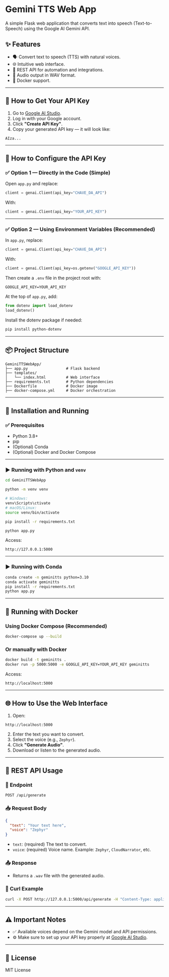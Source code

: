 
# Gemini TTS Web App

A simple Flask web application that converts text into speech (Text-to-Speech) using the Google AI Gemini API.

## ✨ Features

- 🗣️ Convert text to speech (TTS) with natural voices.
- 🌐 Intuitive web interface.
- 🔗 REST API for automation and integrations.
- 💾 Audio output in WAV format.
- 🐳 Docker support.

---

## 🔑 How to Get Your API Key

1. Go to [Google AI Studio](https://aistudio.google.com/apikey).
2. Log in with your Google account.
3. Click **"Create API Key"**.
4. Copy your generated API key — it will look like:

```
AIza...
```

---

## 🔐 How to Configure the API Key

### ✅ Option 1 — Directly in the Code (Simple)

Open `app.py` and replace:

```python
client = genai.Client(api_key="CHAVE_DA_API")
```

With:

```python
client = genai.Client(api_key="YOUR_API_KEY")
```

---

### ✅ Option 2 — Using Environment Variables (Recommended)

In `app.py`, replace:

```python
client = genai.Client(api_key="CHAVE_DA_API")
```

With:

```python
client = genai.Client(api_key=os.getenv("GOOGLE_API_KEY"))
```

Then create a `.env` file in the project root with:

```
GOOGLE_API_KEY=YOUR_API_KEY
```

At the top of `app.py`, add:

```python
from dotenv import load_dotenv
load_dotenv()
```

Install the dotenv package if needed:

```bash
pip install python-dotenv
```

---

## 📦 Project Structure

```
GeminiTTSWebApp/
├── app.py                 # Flask backend
├── templates/
│   └── index.html         # Web interface
├── requirements.txt       # Python dependencies
├── Dockerfile             # Docker image
├── docker-compose.yml     # Docker orchestration
```

---

## 🚀 Installation and Running

### ✅ Prerequisites

- Python 3.8+
- pip
- (Optional) Conda
- (Optional) Docker and Docker Compose

---

### ▶️ Running with Python and `venv`

```bash
cd GeminiTTSWebApp

python -m venv venv

# Windows:
venv\Scripts\ctivate
# macOS/Linux:
source venv/bin/activate

pip install -r requirements.txt

python app.py
```

Access:

```
http://127.0.0.1:5000
```

---

### ▶️ Running with Conda

```bash
conda create -n geminitts python=3.10
conda activate geminitts
pip install -r requirements.txt
python app.py
```

---

## 🐳 Running with Docker

### Using Docker Compose (Recommended)

```bash
docker-compose up --build
```

### Or manually with Docker

```bash
docker build -t geminitts .
docker run -p 5000:5000 -e GOOGLE_API_KEY=YOUR_API_KEY geminitts
```

Access:

```
http://localhost:5000
```

---

## 🌐 How to Use the Web Interface

1. Open:

```
http://localhost:5000
```

2. Enter the text you want to convert.
3. Select the voice (e.g., `Zephyr`).
4. Click **"Generate Audio"**.
5. Download or listen to the generated audio.

---

## 🔗 REST API Usage

### 📮 Endpoint

```
POST /api/generate
```

### 📥 Request Body

```json
{
  "text": "Your text here",
  "voice": "Zephyr"
}
```

- `text`: (required) The text to convert.
- `voice`: (required) Voice name. Example: `Zephyr`, `CloudNarrator`, etc.

### 📤 Response

- Returns a `.wav` file with the generated audio.

### 🧪 Curl Example

```bash
curl -X POST http://127.0.0.1:5000/api/generate -H "Content-Type: application/json" -d '{"text":"Hello, welcome to Gemini TTS Web App","voice":"Zephyr"}' --output output.wav
```

---

## ⚠️ Important Notes

- ✅ Available voices depend on the Gemini model and API permissions.
- ⚙️ Make sure to set up your API key properly at [Google AI Studio](https://aistudio.google.com/apikey).

---

## 📜 License

MIT License
